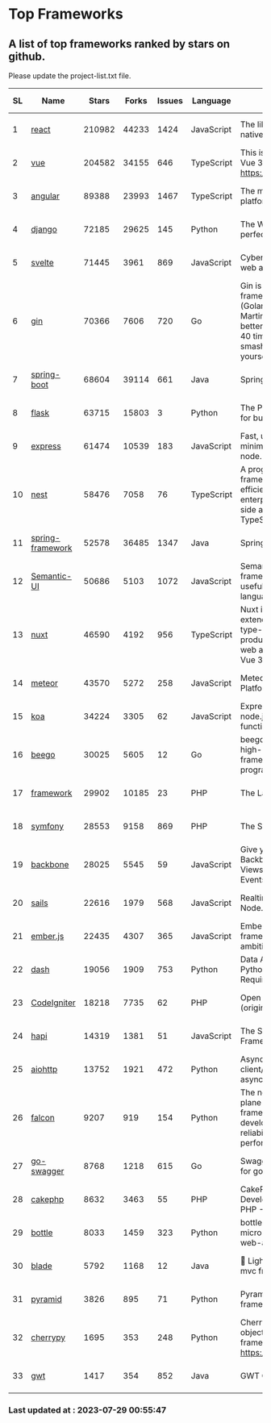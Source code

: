 # Top Frameworks
## A list of top frameworks ranked by stars on github.  
Please update the project-list.txt file.

| SL| Name  | Stars| Forks| Issues | Language | Description | Last Commit |
| --| ------| -----| ---- | ------ | -------- | ----------- | ----------- |
| 1 | [react](https://github.com/facebook/react) | 210982 | 44233 | 1424 | JavaScript | The library for web and native user interfaces | 2023-07-27 16:04:16 |
| 2 | [vue](https://github.com/vuejs/vue) | 204582 | 34155 | 646 | TypeScript | This is the repo for Vue 2. For Vue 3, go to https://github.com/vuejs/core | 2023-04-27 09:43:19 |
| 3 | [angular](https://github.com/angular/angular) | 89388 | 23993 | 1467 | TypeScript | The modern web developer’s platform | 2023-07-28 22:11:51 |
| 4 | [django](https://github.com/django/django) | 72185 | 29625 | 145 | Python | The Web framework for perfectionists with deadlines. | 2023-07-28 16:05:19 |
| 5 | [svelte](https://github.com/sveltejs/svelte) | 71445 | 3961 | 869 | JavaScript | Cybernetically enhanced web apps | 2023-07-28 10:14:34 |
| 6 | [gin](https://github.com/gin-gonic/gin) | 70366 | 7606 | 720 | Go | Gin is a HTTP web framework written in Go (Golang). It features a Martini-like API with much better performance -- up to 40 times faster. If you need smashing performance, get yourself some Gin. | 2023-06-05 01:52:39 |
| 7 | [spring-boot](https://github.com/spring-projects/spring-boot) | 68604 | 39114 | 661 | Java | Spring Boot | 2023-07-28 12:28:16 |
| 8 | [flask](https://github.com/pallets/flask) | 63715 | 15803 | 3 | Python | The Python micro framework for building web applications. | 2023-07-01 16:24:20 |
| 9 | [express](https://github.com/expressjs/express) | 61474 | 10539 | 183 | JavaScript | Fast, unopinionated, minimalist web framework for node. | 2023-05-16 01:53:48 |
| 10 | [nest](https://github.com/nestjs/nest) | 58476 | 7058 | 76 | TypeScript | A progressive Node.js framework for building efficient, scalable, and enterprise-grade server-side applications with TypeScript/JavaScript 🚀 | 2023-07-26 06:10:15 |
| 11 | [spring-framework](https://github.com/spring-projects/spring-framework) | 52578 | 36485 | 1347 | Java | Spring Framework | 2023-07-28 09:46:58 |
| 12 | [Semantic-UI](https://github.com/Semantic-Org/Semantic-UI) | 50686 | 5103 | 1072 | JavaScript | Semantic is a UI component framework based around useful principles from natural language. | 2023-01-11 17:05:32 |
| 13 | [nuxt](https://github.com/nuxt/nuxt) | 46590 | 4192 | 956 | TypeScript | Nuxt is an intuitive and extendable way to create type-safe, performant and production-grade full-stack web apps and websites with Vue 3. | 2023-07-26 21:07:23 |
| 14 | [meteor](https://github.com/meteor/meteor) | 43570 | 5272 | 258 | JavaScript | Meteor, the JavaScript App Platform | 2023-07-27 13:35:11 |
| 15 | [koa](https://github.com/koajs/koa) | 34224 | 3305 | 62 | JavaScript | Expressive middleware for node.js using ES2017 async functions | 2023-05-17 07:50:49 |
| 16 | [beego](https://github.com/beego/beego) | 30025 | 5605 | 12 | Go | beego is an open-source, high-performance web framework for the Go programming language. | 2023-07-14 07:00:02 |
| 17 | [framework](https://github.com/laravel/framework) | 29902 | 10185 | 23 | PHP | The Laravel Framework. | 2023-07-28 18:11:35 |
| 18 | [symfony](https://github.com/symfony/symfony) | 28553 | 9158 | 869 | PHP | The Symfony PHP framework | 2023-07-27 16:20:36 |
| 19 | [backbone](https://github.com/jashkenas/backbone) | 28025 | 5545 | 59 | JavaScript | Give your JS App some Backbone with Models, Views, Collections, and Events | 2023-07-28 19:23:02 |
| 20 | [sails](https://github.com/balderdashy/sails) | 22616 | 1979 | 568 | JavaScript | Realtime MVC Framework for Node.js | 2023-07-21 23:31:37 |
| 21 | [ember.js](https://github.com/emberjs/ember.js) | 22435 | 4307 | 365 | JavaScript | Ember.js - A JavaScript framework for creating ambitious web applications | 2023-07-25 20:19:58 |
| 22 | [dash](https://github.com/plotly/dash) | 19056 | 1909 | 753 | Python | Data Apps & Dashboards for Python. No JavaScript Required. | 2023-07-25 15:55:07 |
| 23 | [CodeIgniter](https://github.com/bcit-ci/CodeIgniter) | 18218 | 7735 | 62 | PHP | Open Source PHP Framework (originally from EllisLab) | 2023-04-07 17:57:13 |
| 24 | [hapi](https://github.com/hapijs/hapi) | 14319 | 1381 | 51 | JavaScript | The Simple, Secure Framework Developers Trust | 2023-04-24 22:09:20 |
| 25 | [aiohttp](https://github.com/aio-libs/aiohttp) | 13752 | 1921 | 472 | Python | Asynchronous HTTP client/server framework for asyncio and Python | 2023-07-28 12:17:36 |
| 26 | [falcon](https://github.com/falconry/falcon) | 9207 | 919 | 154 | Python | The no-magic web data plane API and microservices framework for Python developers, with a focus on reliability, correctness, and performance at scale. | 2023-07-18 11:41:57 |
| 27 | [go-swagger](https://github.com/go-swagger/go-swagger) | 8768 | 1218 | 615 | Go | Swagger 2.0 implementation for go | 2023-07-24 18:20:14 |
| 28 | [cakephp](https://github.com/cakephp/cakephp) | 8632 | 3463 | 55 | PHP | CakePHP: The Rapid Development Framework for PHP - Official Repository | 2023-07-28 07:18:48 |
| 29 | [bottle](https://github.com/bottlepy/bottle) | 8033 | 1459 | 323 | Python | bottle.py is a fast and simple micro-framework for python web-applications. | 2022-09-05 15:24:52 |
| 30 | [blade](https://github.com/lets-blade/blade) | 5792 | 1168 | 12 | Java | :rocket: Lightning fast and elegant mvc framework for Java8 | 2023-06-16 05:18:49 |
| 31 | [pyramid](https://github.com/Pylons/pyramid) | 3826 | 895 | 71 | Python | Pyramid - A Python web framework | 2023-05-11 06:49:29 |
| 32 | [cherrypy](https://github.com/cherrypy/cherrypy) | 1695 | 353 | 248 | Python | CherryPy is a pythonic, object-oriented HTTP framework.      https://cherrypy.dev | 2023-05-04 23:04:12 |
| 33 | [gwt](https://github.com/gwtproject/gwt) | 1417 | 354 | 852 | Java | GWT Open Source Project | 2023-07-03 13:48:40 |

### Last updated at : 2023-07-29 00:55:47

